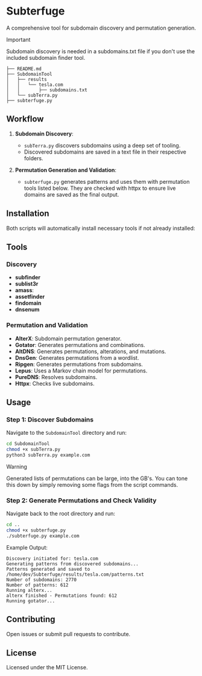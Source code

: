 # Subterfuge
A comprehensive tool for subdomain discovery and permutation generation.

> [!IMPORTANT]  
> Subdomain discovery is needed in a subdomains.txt file if you don't use the included subdomain finder tool. 
```
├── README.md
├── SubdomainTool
│   ├── results
│   │   └── tesla.com
│   │       ├── subdomains.txt
│   └── subTerra.py
├── subterfuge.py
```

## Workflow

1. **Subdomain Discovery**:
    - `subTerra.py` discovers subdomains using a deep set of tooling.
    - Discovered subdomains are saved in a text file in their respective folders.

2. **Permutation Generation and Validation**:
    - `subterfuge.py` generates patterns and uses them with permutation tools listed below. They are checked with httpx to ensure live domains are saved as the final output.

## Installation

Both scripts will automatically install necessary tools if not already installed:

## Tools

### Discovery
- **subfinder**
- **sublist3r**
- **amass**: 
- **assetfinder**
- **findomain**
- **dnsenum**

### Permutation and Validation
- **AlterX**: Subdomain permutation generator.
- **Gotator**: Generates permutations and combinations.
- **AltDNS**: Generates permutations, alterations, and mutations.
- **DnsGen**: Generates permutations from a wordlist.
- **Ripgen**: Generates permutations from subdomains.
- **Lepus**: Uses a Markov chain model for permutations.
- **PureDNS**: Resolves subdomains.
- **Httpx**: Checks live subdomains.

## Usage

### Step 1: Discover Subdomains

Navigate to the `SubdomainTool` directory and run:
```bash
cd SubdomainTool
chmod +x subTerra.py
python3 subTerra.py example.com
```

> [!WARNING]  
> Generated lists of permutations can be large, into the GB's.
> You can tone this down by simply removing some flags from the script commands.

### Step 2: Generate Permutations and Check Validity

Navigate back to the root directory and run:
```bash
cd ..
chmod +x subterfuge.py
./subterfuge.py example.com
```

Example Output:
```
Discovery initiated for: tesla.com
Generating patterns from discovered subdomains...
Patterns generated and saved to /home/dev/Subterfuge/results/tesla.com/patterns.txt
Number of subdomains: 2770
Number of patterns: 612
Running alterx...
alterx finished - Permutations found: 612
Running gotator...
```


## Contributing

Open issues or submit pull requests to contribute.

## License

Licensed under the MIT License.
